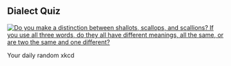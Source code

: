 ## Dialect Quiz
[![Do you make a distinction between shallots, scallops, and scallions? If you use all three words, do they all have different meanings, all the same, or are two the same and one different?](https://imgs.xkcd.com/comics/dialect_quiz.png)](https://xkcd.com/2372/ "Do you make a distinction between shallots, scallops, and scallions? If you use all three words, do they all have different meanings, all the same, or are two the same and one different?")

Your daily random xkcd
